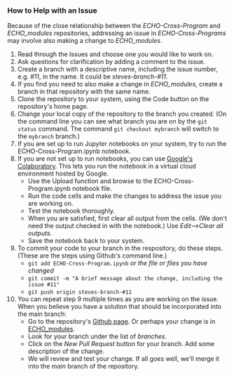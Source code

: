 ### How to Help with an Issue

Because of the close relationship between the *ECHO-Cross-Program* and *ECHO_modules* repositories, addressing an issue in *ECHO-Cross-Programs* may involve also making a change to *ECHO_modules*.

1. Read through the Issues and choose one you would like to work on.
2. Ask questions for clarification by adding a comment to the issue.
3. Create a branch with a descriptive name, including the issue number, e.g. #11, in the name.  It could be *steves-branch-#11*.
4. If you find you need to also make a change in *ECHO_modules*, create a branch in that repository with the same name.
5. Clone the repository to your system, using the Code button on the repository's home page.
6. Change your local copy of the repository to the branch you created.  (On the command line you can see what branch you are on by the `git status` command.  The command `git checkout mybranch` will switch to the `mybranch` branch.)
7. If you are set up to run Jupyter notebooks on your system, try to run the ECHO-Cross-Program.ipynb notebook. 
8. If you are not set up to run notebooks, you can use [Google's Colaboratory](https://colab.research.google.com/). This lets you run the notebook in a virtual cloud environment hosted by Google.
   * Use the Upload function and browse to the ECHO-Cross-Program.ipynb notebook file.
   * Run the code cells and make the changes to address the issue you are working on.
   * Test the notebook thoroughly.
   * When you are satisfied, first clear all output from the cells. (We don't need the output checked in with the notebook.) Use *Edit-->Clear all outputs*.
   * Save the notebook back to your system.
9. To commit your code to your branch in the respository, do these steps. (These are the steps using Github's command line.)
   * `git add ECHO-Cross-Program.ipynb`   *or the file or files you have changed*
   * `git commit -m "A brief message about the change, including the issue #11"`
   * `git push origin steves-branch-#11`
10. You can repeat step 9 multiple times as you are working on the issue.  When you believe you have a solution that should be incorporated into the main branch:
    * Go to the repository's [Github page](https://https://github.com/edgi-govdata-archiving/ECHO-Cross-Program).  Or perhaps your change is in [ECHO_modules](https://github.com/edgi-govdata-archiving/ECHO_modules).
    * Look for your branch under the list of *branches*.
    * Click on the *New Pull Request* button for your branch.  Add some description of the change.
    * We will review and test your change. If all goes well, we'll merge it into the *main* branch of the repository.
